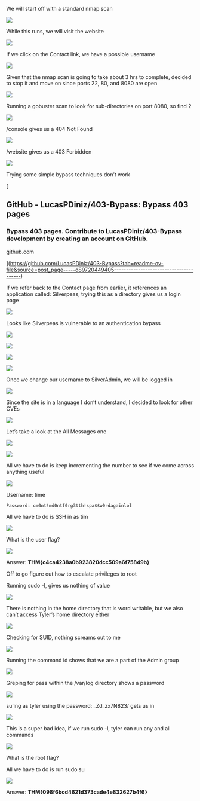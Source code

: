 We will start off with a standard nmap scan

![](https://miro.medium.com/v2/resize:fit:875/1*8YO2qnFBl_D1kyu89yTaUQ.png)

While this runs, we will visit the website

![](https://miro.medium.com/v2/resize:fit:875/1*lj8OUC1GkFb01iaxYb8Zhw.png)

If we click on the Contact link, we have a possible username

![](https://miro.medium.com/v2/resize:fit:875/1*5EveVtYBtuOLewMGG8HY8g.png)

Given that the nmap scan is going to take about 3 hrs to complete, decided to stop it and move on since ports 22, 80, and 8080 are open

![](https://miro.medium.com/v2/resize:fit:875/1*drUskOKUMS4prRSezzQZBw.png)

Running a gobuster scan to look for sub-directories on port 8080, so find 2

![](https://miro.medium.com/v2/resize:fit:875/1*XAcx_zytjgyX1-A2QNlTDQ.png)

/console gives us a 404 Not Found

![](https://miro.medium.com/v2/resize:fit:875/1*soz2SAdiwDKUt8G_dUIcFw.png)

/website gives us a 403 Forbidden

![](https://miro.medium.com/v2/resize:fit:875/1*j_V5P0roSw8zSYo16-Ifwg.png)

Trying some simple bypass techniques don’t work

[

## GitHub - LucasPDiniz/403-Bypass: Bypass 403 pages

### Bypass 403 pages. Contribute to LucasPDiniz/403-Bypass development by creating an account on GitHub.

github.com



](https://github.com/LucasPDiniz/403-Bypass?tab=readme-ov-file&source=post_page-----d89720449405---------------------------------------)

If we refer back to the Contact page from earlier, it references an application called: Silverpeas, trying this as a directory gives us a login page

![](https://miro.medium.com/v2/resize:fit:875/1*iX0M9iudp9-sy-P5Xv2ybA.png)

Looks like Silverpeas is vulnerable to an authentication bypass

![](https://miro.medium.com/v2/resize:fit:875/1*qjXxfaBB95mKO8x-at8E9w.png)

![](https://miro.medium.com/v2/resize:fit:875/1*4AEadrh1WyErnysvT4LONw.png)

![](https://miro.medium.com/v2/resize:fit:875/1*1Ee0ykIWQvPjXKqvWivj1g.png)

![](https://miro.medium.com/v2/resize:fit:875/1*Zg8CCNUIt7107pwgHs4EHQ.png)

Once we change our username to SilverAdmin, we will be logged in

![](https://miro.medium.com/v2/resize:fit:875/1*lJrFpIhqbH5okiEUlchZaQ.png)

Since the site is in a language I don’t understand, I decided to look for other CVEs

![](https://miro.medium.com/v2/resize:fit:875/1*mwRiYnBqZ0QZFMZ280XONw.png)

Let’s take a look at the All Messages one

![](https://miro.medium.com/v2/resize:fit:875/1*0JkrSwgQH2RpMO8U0T7JZA.png)

![](https://miro.medium.com/v2/resize:fit:875/1*C2yZJQNdyne1_o38_dGc3A.png)

All we have to do is keep incrementing the number to see if we come across anything useful

![](https://miro.medium.com/v2/resize:fit:875/1*nHyxB8oX3Bfg7RnDQZVwJQ.png)

Username: time

```
Password: cm0nt!md0ntf0rg3tth!spa$$w0rdagainlol
```

All we have to do is SSH in as tim

![](https://miro.medium.com/v2/resize:fit:875/1*xDfvrDTxOUFFsuTK3Q2vOQ.png)

What is the user flag?

![](https://miro.medium.com/v2/resize:fit:875/1*kECmlxCkFDNzpGxx4gc9fg.png)

Answer: **THM{c4ca4238a0b923820dcc509a6f75849b}**

Off to go figure out how to escalate privileges to root

Running sudo -l, gives us nothing of value

![](https://miro.medium.com/v2/resize:fit:875/1*imoMxi_EOqynbVusgYaw7w.png)

There is nothing in the home directory that is word writable, but we also can’t access Tyler’s home directory either

![](https://miro.medium.com/v2/resize:fit:875/1*XUcLJn9JX_Tw7yNupv0rAw.png)

Checking for SUID, nothing screams out to me

![](https://miro.medium.com/v2/resize:fit:875/1*8YF1zL04EsdS4ktiS00dZQ.png)

Running the command id shows that we are a part of the Admin group

![](https://miro.medium.com/v2/resize:fit:875/1*xPuLnFwUcscNXTezL4k67w.png)

Greping for pass within the /var/log directory shows a password

![](https://miro.medium.com/v2/resize:fit:875/1*lv-N3EcBw5CvU9fDawds1A.png)

su’ing as tyler using the password: _Zd_zx7N823/ gets us in

![](https://miro.medium.com/v2/resize:fit:795/1*meYmZPppUj9Ib-6jf3A2vQ.png)

This is a super bad idea, if we run sudo -l, tyler can run any and all commands

![](https://miro.medium.com/v2/resize:fit:875/1*MA17SBJkwHNQ4bKJLWArBg.png)

What is the root flag?

All we have to do is run sudo su

![](https://miro.medium.com/v2/resize:fit:875/1*QKWF-vpi026DQtMwYSGkog.png)

Answer: **THM{098f6bcd4621d373cade4e832627b4f6}**